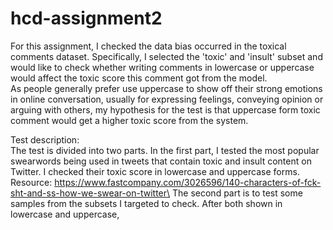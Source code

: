 # hcd-assignment2
For this assignment, I checked the data bias occurred in the toxical comments dataset. Specifically, I selected the 'toxic' and 'insult' subset and would like to check whether writing comments in lowercase or uppercase would affect the toxic score this comment got from the model. \
As people generally prefer use uppercase to show off their strong emotions in online conversation, usually for expressing feelings, conveying opinion or arguing with others, my hypothesis for the test is that uppercase form toxic comment would get a higher toxic score from the system.

Test description:\
The test is divided into two parts. In the first part, I tested the most popular swearwords being used in tweets that contain toxic and insult content on Twitter. I checked their toxic score in lowercase and uppercase forms. \
 Resource: https://www.fastcompany.com/3026596/140-characters-of-fck-sht-and-ss-how-we-swear-on-twitter\
The second part is to test some samples from the subsets I targeted to check. After both shown in lowercase and uppercase,
